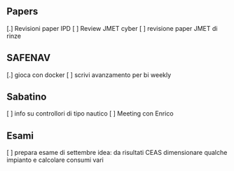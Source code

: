 ## Papers
[.] Revisioni paper IPD
[ ] Review JMET cyber
[ ] revisione paper JMET di rinze

## SAFENAV
[.] gioca con docker
[ ] scrivi avanzamento per bi weekly

## Sabatino
[ ] info su controllori di tipo nautico
[ ] Meeting con Enrico

## Esami
[ ] prepara esame di settembre
idea: da risultati CEAS dimensionare qualche impianto e calcolare consumi vari
